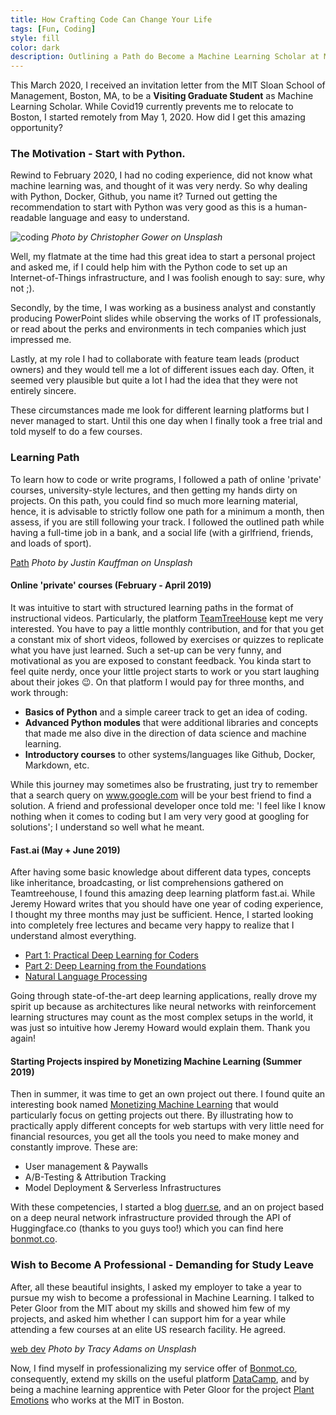 ```yaml
---
title: How Crafting Code Can Change Your Life
tags: [Fun, Coding]
style: fill
color: dark
description: Outlining a Path do Become a Machine Learning Scholar at MIT.
---
```

This March 2020, I received an invitation letter from the MIT Sloan School of Management, Boston, MA, to be a __Visiting Graduate Student__ as Machine Learning Scholar.
While Covid19 currently prevents me to relocate to Boston, I started remotely from May 1, 2020. How did I get this amazing opportunity?

### The Motivation - Start with Python.

Rewind to February 2020, I had no coding experience, did not know what machine learning was, and thought of it was very nerdy. So why dealing with Python, Docker, Github, you name it? Turned out getting the recommendation to start with Python was very good as this is a human-readable language and easy to understand.

![coding](https://images.unsplash.com/photo-1498050108023-c5249f4df085?ixlib=rb-1.2.1&ixid=eyJhcHBfaWQiOjEyMDd9&auto=format&fit=crop&w=1052&q=80)
*Photo by Christopher Gower on Unsplash*

Well, my flatmate at the time had this great idea to start a personal project and asked me, if I could help him with the Python code to set up an Internet-of-Things infrastructure, and I was foolish enough to say: sure, why not ;).

Secondly, by the time, I was working as a business analyst and constantly producing PowerPoint slides while observing the works of IT professionals, or read about the perks and environments in tech companies which just impressed me.

Lastly, at my role I had to collaborate with feature team leads (product owners) and they would tell me a lot of different issues each day. Often, it seemed very plausible but quite a lot I had the idea that they were not entirely sincere.

These circumstances made me look for different learning platforms but I never managed to start. Until this one day when I finally took a free trial and told myself to do a few courses.

### Learning Path

To learn how to code or write programs, I followed a path of online 'private' courses, university-style lectures, and then getting my hands dirty on projects. On this path, you could find so much more learning material, hence, it is advisable to strictly follow one path for a minimum a month, then assess, if you are still following your track. I followed the outlined path while having a full-time job in a bank, and a social life (with a girlfriend, friends, and loads of sport).

[Path](https://images.unsplash.com/photo-1510797215324-95aa89f43c33?ixlib=rb-1.2.1&ixid=eyJhcHBfaWQiOjEyMDd9&auto=format&fit=crop&w=675&q=80)
*Photo by Justin Kauffman on Unsplash*

#### Online 'private' courses (February - April 2019)

It was intuitive to start with structured learning paths in the format of instructional videos. Particularly, the platform [TeamTreeHouse](www.teamtreehouse.com) kept me very interested. You have to pay a little monthly contribution, and for that you get a constant mix of short videos, followed by exercises or quizzes to replicate what you have just learned. Such a set-up can be very funny, and motivational as you are exposed to constant feedback.
You kinda start to feel quite nerdy, once your little project starts to work or you start laughing about their jokes :wink:.
On that platform I would pay for three months, and work through:
- __Basics of Python__ and a simple career track to get an idea of coding.
- __Advanced Python modules__ that were additional libraries and concepts that made me also dive in the direction of data science and machine learning.
- __Introductory courses__ to other systems/languages like Github, Docker, Markdown, etc.

While this journey may sometimes also be frustrating, just try to remember that a search query on www.google.com will be your best friend to find a solution. A friend and professional developer once told me: 'I feel like I know nothing when it comes to coding but I am very very good at googling for solutions'; I understand so well what he meant.

#### Fast.ai (May + June 2019)


After having some basic knowledge about different data types, concepts like inheritance, broadcasting, or list comprehensions gathered on Teamtreehouse, I found this amazing deep learning platform fast.ai. While Jeremy Howard writes that you should have one year of coding experience, I thought my three months may just be sufficient. Hence, I started looking into completely free lectures and became very happy to realize that I understand almost everything.  

- [Part 1: Practical Deep Learning for Coders](https://course.fast.ai/)
- [Part 2: Deep Learning from the Foundations](https://course.fast.ai/part2)
- [Natural Language Processing](https://www.fast.ai/2019/07/08/fastai-nlp/)

Going through state-of-the-art deep learning applications, really drove my spirit up because as architectures like neural networks with reinforcement learning structures may count as the most complex setups in the world, it was just so intuitive how Jeremy Howard would explain them. Thank you again!

#### Starting Projects inspired by Monetizing Machine Learning (Summer 2019)

Then in summer, it was time to get an own project out there. I found quite an interesting book named [Monetizing Machine Learning](https://www.amazon.de/Monetizing-Machine-Learning-Applications-Serverless/dp/1484238729) that would particularly focus on getting projects out there. By illustrating how to practically apply different concepts for web startups with very little need for financial resources, you get all the tools you need to make money and constantly improve. These are:

- User management & Paywalls
- A/B-Testing & Attribution Tracking
- Model Deployment & Serverless Infrastructures

With these competencies, I started a blog [duerr.se](www.duerr.se), and an on project based on a deep neural network infrastructure provided through the API of Huggingface.co (thanks to you guys too!) which you can find here [bonmot.co](www.bonmot.co).

### Wish to Become A Professional - Demanding for Study Leave

After, all these beautiful insights, I asked my employer to take a year to pursue my wish to become a professional in Machine Learning. I talked to Peter Gloor from the MIT about my skills and showed him few of my projects, and asked him whether I can support him for a year while attending a few courses at an elite US research facility. He agreed.

[web dev](https://images.unsplash.com/photo-1543013309-0d1f4edeb868?ixlib=rb-1.2.1&ixid=eyJhcHBfaWQiOjEyMDd9&auto=format&fit=crop&w=723&q=80)
*Photo by Tracy Adams on Unsplash*

Now, I find myself in professionalizing my service offer of [Bonmot.co](www.bonmot.co), consequently, extend my skills on the useful platform [DataCamp](www.datacamp.com), and by being a machine learning apprentice with Peter Gloor for the project [Plant Emotions](plantions.github.io) who works at the MIT in Boston.

<script id="dsq-count-scr" src="//duerr.disqus.com/count.js" async></script>
